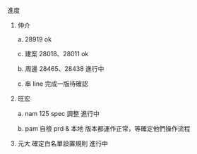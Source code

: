 進度

1. 仲介
   
   a. 28919 ok
   
   c. 建案 28018、28011 ok
   
   b. 周邊 28465、28438 進行中
   
   c. 串 line 完成一版待確認

2. 旺宏

   a. nam 125 spec 調整 進行中
   
   b. pam 自檢 prd & 本地 版本都運作正常，等確定他們操作流程
   
3. 元大 確定白名單設置規則 進行中
